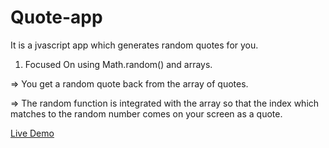 # Quote-app


It is a jvascript app which generates random quotes for you.

1. Focused On using Math.random() and arrays.

=> You get a random quote back from the array of quotes.

=> The random function is integrated with the array so that the index which matches to the random number comes on your screen as a quote.


<a href="https://mjquotes.netlify.com">Live Demo </a>

